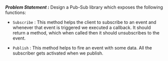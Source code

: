 ***Problem Statement :*** Design a Pub-Sub library which exposes the following functions:

- `Subscribe` : This method helps the client to subscribe to an event and whenever that event is triggered we executed a callback. It should return a method, which when called then it should unsubscribes to the event.

- `Publish` : This method helps to fire an event with some data. All the subscriber gets activated when we publish.